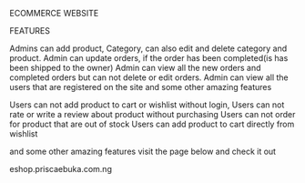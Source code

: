 ECOMMERCE WEBSITE

FEATURES

Admins can add product, Category, can also edit and delete category and product.
Admin can update orders, if the order has been completed(is has been shipped to the owner)
Admin can view all the new orders and completed orders but can not delete or edit orders.
Admin can view all the users that are registered on the site and some other amazing features

Users can not add product to cart or wishlist without login, 
Users can not rate or write a review about product without purchasing
Users can not order for product that are out of stock
Users can add product to cart directly from wishlist

and some other amazing features visit the page below and check it out

eshop.priscaebuka.com.ng
